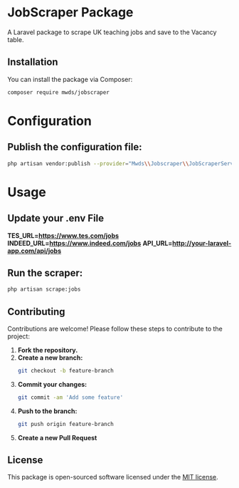 # JobScraper Package

A Laravel package to scrape UK teaching jobs and save to the Vacancy table.

## Installation

You can install the package via Composer:

```bash
composer require mwds/jobscraper

```

# Configuration

## Publish the configuration file:

```bash
php artisan vendor:publish --provider="Mwds\\Jobscraper\\JobScraperServiceProvider" --tag="config"

```

# Usage

## Update your .env File

**TES_URL=https://www.tes.com/jobs**
**INDEED_URL=https://www.indeed.com/jobs**
**API_URL=http://your-laravel-app.com/api/jobs**

## Run the scraper:

```bash
php artisan scrape:jobs

```

## Contributing

Contributions are welcome! Please follow these steps to contribute to the project:

1. **Fork the repository.**
2. **Create a new branch:**
   ```bash
   git checkout -b feature-branch
   ```
3. **Commit your changes:**
    ```bash
    git commit -am 'Add some feature'
    ```
4. **Push to the branch:**
    ```bash
    git push origin feature-branch
    ```
5. **Create a new Pull Request**

## License

This package is open-sourced software licensed under the [MIT license](https://opensource.org/licenses/MIT).

